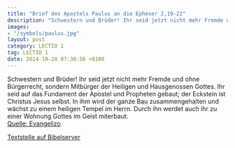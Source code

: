 ```yaml
---
title: "Brief des Apostels Paulus an die Epheser 2,19-22"
description: "Schwestern und Brüder! Ihr seid jetzt nicht mehr Fremde und ohne Bürgerrecht, sondern Mitbürger der Heiligen und Hausgenossen Gottes. Ihr seid auf das Fundament der Apostel und Propheten gebaut; der Eckstein ist Christus Jesus selbst. In ihm wird der ganze Bau zusammengehalten un...."
images:
- "/symbols/paulus.jpg"
layout: post
category: LECTIO 1
tag: LECTIO 1
date: 2024-10-28 07:30:56 +0100
---
```

Schwestern und Brüder! Ihr seid jetzt nicht mehr Fremde und ohne Bürgerrecht, sondern Mitbürger der Heiligen und Hausgenossen Gottes.
Ihr seid auf das Fundament der Apostel und Propheten gebaut; der Eckstein ist Christus Jesus selbst.
In ihm wird der ganze Bau zusammengehalten und wächst zu einem heiligen Tempel im Herrn.<!--more-->
Durch ihn werdet auch ihr zu einer Wohnung Gottes im Geist miterbaut.<br>
[Quelle: Evangelizo](https://evangeliumtagfuertag.org/DE/gospel)

[Textstelle auf Bibelserver](https://www.bibleserver.com/EU/Epheser2,19-22)
